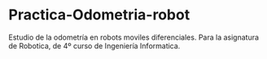 # Practica-Odometria-robot
Estudio de la odometría en robots moviles diferenciales.
Para la asignatura de Robotica, de 4º curso de Ingeniería Informatica.
